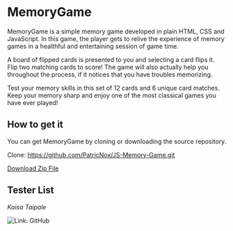 # MemoryGame

MemoryGame is a simple memory game developed in plain HTML, CSS and JavaScript. In this game, the player gets to relive the experience of memory games in a healthful and entertaining session of game time.

A board of flipped cards is presented to you and selecting a card flips it. Flip two matching cards to score! 
The game will also actually help you throughout the process, if it notices that you have troubles memorizing.

Test your memory skills in this set of 12 cards and 6 unique card matches. Keep your memory sharp and enjoy one of the most classical games you have ever played!

## How to get it
You can get MemoryGame by cloning or downloading the source repository.

Clone: https://github.com/PatricNox/JS-Memory-Game.git

[Download Zip File](https://github.com/PatricNox/JS-Memory-Game/archive/master.zip)

## Tester List

_Kaisa Taipale_

![Link: GitHub](https://github.com/kajsataipale)
